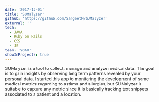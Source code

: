 ```yaml
---
date: '2017-12-01'
title: 'SUMalyzer'
github: 'https://github.com/SangeetM/SUMalyzer'
external: ''
tech:
  - JAVA
  - Ruby on Rails
  - CSS
  - JS
team: 'SOAU'
showInProjects: true
---
```


SUMalyzer is a tool to collect, manage and analyze medical data. The goal is to gain insights by observing long term patterns revealed by your personal data. I started this app to monitoring the development of some medical metrics regarding to asthma and allergies, but SUMalyzer is suitable to capture any metric since it is basically tracking text snippets associated to a patient and a location.
